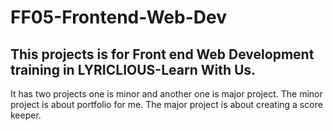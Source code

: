 # FF05-Frontend-Web-Dev
## This projects is for Front end Web Development training in LYRICLIOUS-Learn With Us.
It has two projects one is minor and another one is major project. The minor project is about portfolio for me.
The major project is about creating a score keeper.
